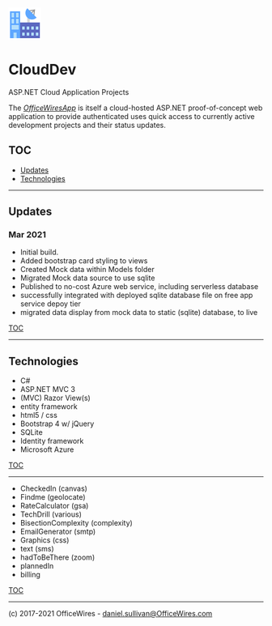 ![icon](https://raw.githubusercontent.com/uid100/CloudDev/master/images/newsoffice.png)
# CloudDev

ASP.NET Cloud Application Projects

The [_OfficeWiresApp_](https://officewires.azurewebsites.net/) is itself a cloud-hosted ASP.NET proof-of-concept 
web application to provide authenticated uses quick access to currently active development projects and their 
status updates. 

## TOC
* [Updates](#Updates)
* [Technologies](#Technologies)

-------------------

## Updates
### Mar 2021
   - Initial build.
   - Added bootstrap card styling to views
   - Created Mock data within Models folder
   - Migrated Mock data source to use sqlite
   - Published to no-cost Azure web service, including serverless database
   - successfully integrated with deployed sqlite database file on free app service depoy tier
   - migrated data display from mock data to static (sqlite) database, to live 


   [TOC](#TOC)
   
-------------------

## Technologies

   * C#
   * ASP.NET MVC 3
   * (MVC) Razor View(s)
   * entity framework
   * html5 / css
   * Bootstrap 4  w/ jQuery
   * SQLite
   * Identity framework
   * Microsoft Azure


   [TOC](#TOC)
   
-------------------

   * CheckedIn (canvas)
   * Findme (geolocate)
   * RateCalculator (gsa)
   * TechDrill (various)
   * BisectionComplexity (complexity)
   * EmailGenerator (smtp)
   * Graphics (css)
   * text (sms)
   * hadToBeThere (zoom)
   * plannedIn
   * billing



   [TOC](#TOC)
   
-------------------


(c) 2017-2021 OfficeWires  -  daniel.sullivan@OfficeWires.com
